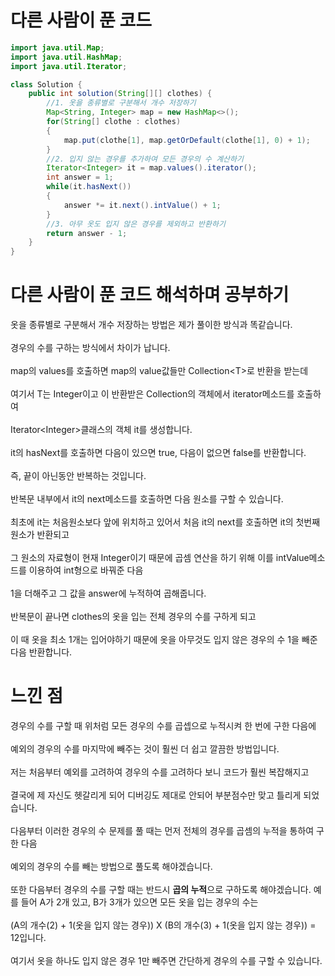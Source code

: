 # 다른 사람이 푼 코드

```java
import java.util.Map;
import java.util.HashMap;
import java.util.Iterator;

class Solution {
    public int solution(String[][] clothes) {
        //1. 옷을 종류별로 구분해서 개수 저장하기
        Map<String, Integer> map = new HashMap<>();
        for(String[] clothe : clothes)
        {
            map.put(clothe[1], map.getOrDefault(clothe[1], 0) + 1);
        }
        //2. 입지 않는 경우를 추가하여 모든 경우의 수 계산하기
        Iterator<Integer> it = map.values().iterator();
        int answer = 1;
        while(it.hasNext())
        {
            answer *= it.next().intValue() + 1;
        }
        //3. 아무 옷도 입지 않은 경우를 제외하고 반환하기
        return answer - 1;
    }
}
```

# 다른 사람이 푼 코드 해석하며 공부하기

옷을 종류별로 구분해서 개수 저장하는 방법은 제가 풀이한 방식과 똑같습니다.<br><br>
경우의 수를 구하는 방식에서 차이가 납니다.<br><br>
map의 values를 호출하면 map의 value값들만 Collection\<T\>로 반환을 받는데<br><br>
여기서 T는 Integer이고 이 반환받은 Collection의 객체에서 iterator메소드를 호출하여<br><br>
Iterator\<Integer\>클래스의 객체 it를 생성합니다.<br><br>
it의 hasNext를 호출하면 다음이 있으면 true, 다음이 없으면 false를 반환합니다.<br><br>
즉, 끝이 아닌동안 반복하는 것입니다.<br><br>
반복문 내부에서 it의 next메소드를 호출하면 다음 원소를 구할 수 있습니다.<br><br>
최초에 it는 처음원소보다 앞에 위치하고 있어서 처음 it의 next를 호출하면 it의 첫번째 원소가 반환되고<br><br>
그 원소의 자료형이 현재 Integer이기 때문에 곱셈 연산을 하기 위해 이를 intValue메소드를 이용하여 int형으로 바꿔준 다음<br><br>
1을 더해주고 그 값을 answer에 누적하여 곱해줍니다.<br><br>
반복문이 끝나면 clothes의 옷을 입는 전체 경우의 수를 구하게 되고<br><br>
이 때 옷을 최소 1개는 입어야하기 때문에 옷을 아무것도 입지 않은 경우의 수 1을 빼준 다음 반환합니다.

# 느낀 점

경우의 수를 구할 때 위처럼 모든 경우의 수를 곱셉으로 누적시켜 한 번에 구한 다음에<br><br>
예외의 경우의 수를 마지막에 빼주는 것이 훨씬 더 쉽고 깔끔한 방법입니다.<br><br>
저는 처음부터 예외를 고려하여 경우의 수를 고려하다 보니 코드가 훨씬 복잡해지고<br><br>
결국에 제 자신도 헷갈리게 되어 디버깅도 제대로 안되어 부분점수만 맞고 틀리게 되었습니다.<br><br>
다음부터 이러한 경우의 수 문제를 풀 때는 먼저 전체의 경우를 곱셈의 누적을 통하여 구한 다음<br><br>
예외의 경우의 수를 빼는 방법으로 풀도록 해야겠습니다.<br><br>
또한 다음부터 경우의 수를 구할 때는 반드시 **곱의 누적**으로 구하도록 해야겠습니다.
예를 들어 A가 2개 있고, B가 3개가 있으면 모든 옷을 입는 경우의 수는<br><br>
(A의 개수(2) + 1(옷을 입지 않는 경우)) X (B의 개수(3) + 1(옷을 입지 않는 경우)) = 12입니다.<br><br>
여기서 옷을 하나도 입지 않은 경우 1만 빼주면 간단하게 경우의 수를 구할 수 있습니다.
